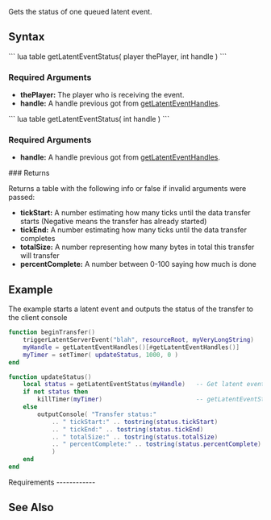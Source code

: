 Gets the status of one queued latent event.

Syntax
------

<section name="Server" class="server" show="true">
``` lua
table getLatentEventStatus( player thePlayer, int handle )
```

### Required Arguments

-   **thePlayer:** The player who is receiving the event.
-   **handle:** A handle previous got from [getLatentEventHandles](/getLatentEventHandles.md "wikilink").

</section>
<section name="Client" class="client" show="true">
``` lua
table getLatentEventStatus( int handle )
```

### Required Arguments

-   **handle:** A handle previous got from [getLatentEventHandles](/getLatentEventHandles.md "wikilink").

</section>
### Returns

Returns a table with the following info or false if invalid arguments were passed:

-   **tickStart:** A number estimating how many ticks until the data transfer starts (Negative means the transfer has already started)
-   **tickEnd:** A number estimating how many ticks until the data transfer completes
-   **totalSize:** A number representing how many bytes in total this transfer will transfer
-   **percentComplete:** A number between 0-100 saying how much is done

Example
-------

<section name="Client" class="client" show="true">
The example starts a latent event and outputs the status of the transfer to the client console

``` lua
function beginTransfer()
    triggerLatentServerEvent("blah", resourceRoot, myVeryLongString)    -- Start latent event
    myHandle = getLatentEventHandles()[#getLatentEventHandles()]        -- Get last latent event handle
    myTimer = setTimer( updateStatus, 1000, 0 )                         -- Output status once a second
end

function updateStatus()
    local status = getLatentEventStatus(myHandle)   -- Get latent event status
    if not status then
        killTimer(myTimer)                          -- getLatentEventStatus returns false when the handle is no longer valid
    else
        outputConsole( "Transfer status:"
            .. " tickStart:" .. tostring(status.tickStart)
            .. " tickEnd:" .. tostring(status.tickEnd)
            .. " totalSize:" .. tostring(status.totalSize)
            .. " percentComplete:" .. tostring(status.percentComplete)
            )
    end
end
```

</section>
Requirements
------------

See Also
--------

